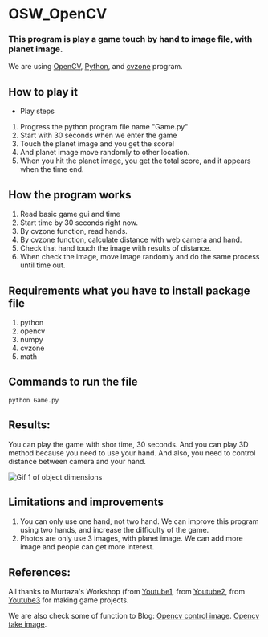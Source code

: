 # OSW_OpenCV
### This program is play a game touch by hand to image file, with planet image.

We are using [OpenCV](https://opencv.org/), [Python](https://www.python.org/), and [cvzone](https://github.com/cvzone/cvzone) program.

## **How to play it**
- Play steps
1. Progress the python program file name "Game.py"
2. Start with 30 seconds when we enter the game
3. Touch the planet image and you get the score!
4. And planet image move randomly to other location.
5. When you hit the planet image, you get the total score, and it appears when the time end.


## **How the program works**
1. Read basic game gui and time
2. Start time by 30 seconds right now.
3. By cvzone function, read hands.
4. By cvzone function, calculate distance with web camera and hand.
5. Check that hand touch the image with results of distance.
6. When check the image, move image randomly and do the same process until time out.


## **Requirements what you have to install package file**
 1. python
 2. opencv
 3. numpy
 4. cvzone
 5. math

## **Commands to run the file**
```
python Game.py
```

## **Results:**
You can play the game with shor time, 30 seconds. And you can play 3D method because you need to use your hand. And also, you need to control distance between camera and your hand.


![Gif 1 of object dimensions](example1.gif)


## **Limitations and improvements**
1. You can only use one hand, not two hand. We can improve this program using two hands, and increase the difficulty of the game.
2. Photos are only use 3 images, with planet image. We can add more image and people can get more interest.

## **References:**

All thanks to Murtaza's Workshop (from [Youtube1](https://www.youtube.com/watch?v=6DxN8G9vB50&list=PLMoSUbG1Q_r8jFS04rot-3NzidnV54Z2q&index=2), from [Youtube2](https://www.youtube.com/watch?v=3xfOa4yeOb0&t=1135s), from [Youtube3](https://www.youtube.com/watch?v=NGQgRH2_kq8&t=2513s) for making game projects. 

We are also check some of function to Blog: 
[Opencv control image](https://youbidan.tistory.com/19). 
[Opencv take image](https://ansan-survivor.tistory.com/953). 
